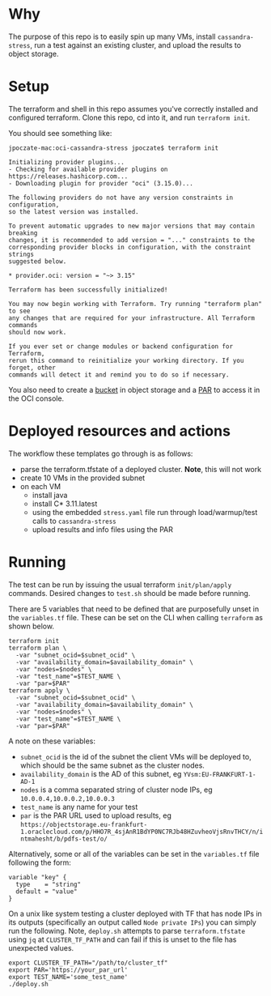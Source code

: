 # Why

The purpose of this repo is to easily spin up many VMs, install `cassandra-stress`,
run a test against an existing cluster, and upload the results to object storage.

# Setup

The terraform and shell in this repo assumes you've correctly installed and
configured terraform. Clone this repo, cd into it, and run `terraform init`.

You should see something like:
```
jpoczate-mac:oci-cassandra-stress jpoczate$ terraform init

Initializing provider plugins...
- Checking for available provider plugins on https://releases.hashicorp.com...
- Downloading plugin for provider "oci" (3.15.0)...

The following providers do not have any version constraints in configuration,
so the latest version was installed.

To prevent automatic upgrades to new major versions that may contain breaking
changes, it is recommended to add version = "..." constraints to the
corresponding provider blocks in configuration, with the constraint strings
suggested below.

* provider.oci: version = "~> 3.15"

Terraform has been successfully initialized!

You may now begin working with Terraform. Try running "terraform plan" to see
any changes that are required for your infrastructure. All Terraform commands
should now work.

If you ever set or change modules or backend configuration for Terraform,
rerun this command to reinitialize your working directory. If you forget, other
commands will detect it and remind you to do so if necessary.
```

You also need to create a [bucket](https://docs.cloud.oracle.com/iaas/Content/Object/Tasks/managingbuckets.htm) in object storage and a [PAR](https://docs.cloud.oracle.com/iaas/Content/Object/Tasks/usingpreauthenticatedrequests.htm) to access it in the OCI console.

# Deployed resources and actions

The workflow these templates go through is as follows:
- parse the terraform.tfstate of a deployed cluster. **Note**, this will not work
- create 10 VMs in the provided subnet
- on each VM
  - install java
  - install C* 3.11.latest
  - using the embedded `stress.yaml` file run through load/warmup/test calls to `cassandra-stress`
  - upload results and info files using the PAR


# Running

The test can be run by issuing the usual terraform `init/plan/apply` commands.
Desired changes to `test.sh` should be made before running.

There are 5 variables that need to be defined that are purposefully unset
in the `variables.tf` file. These can be set on the CLI when calling `terraform`
as shown below.

```
terraform init
terraform plan \
  -var "subnet_ocid=$subnet_ocid" \
  -var "availability_domain=$availability_domain" \
  -var "nodes=$nodes" \
  -var "test_name"=$TEST_NAME \
  -var "par=$PAR"
terraform apply \
  -var "subnet_ocid=$subnet_ocid" \
  -var "availability_domain=$availability_domain" \
  -var "nodes=$nodes" \
  -var "test_name"=$TEST_NAME \
  -var "par=$PAR"
```

A note on these variables:
- `subnet_ocid` is the id of the subnet the client VMs will be deployed to, which
should be the same subnet as the cluster nodes.
- `availability_domain` is the AD of this subnet, eg `YVsm:EU-FRANKFURT-1-AD-1`
- `nodes` is a comma separated string of cluster node IPs, eg `10.0.0.4,10.0.0.2,10.0.0.3`
- `test_name` is any name for your test
- `par` is the PAR URL used to upload results, eg `https://objectstorage.eu-frankfurt-1.oraclecloud.com/p/HHO7R_4sjAnR1BdYP0NC7RJb48HZuvheoVjsRnvTHCY/n/intmahesht/b/pdfs-test/o/`

Alternatively, some or all of the variables can be set in the `variables.tf` file
following the form:
```
variable "key" {
  type    = "string"
  default = "value"
}
```

On a unix like system testing a cluster deployed with TF that has node IPs in
its outputs (specifically an output called `Node private IPs`) you can simply run
the following. Note, `deploy.sh` attempts to parse `terraform.tfstate` using `jq` at
`CLUSTER_TF_PATH` and can fail if this is unset to the file has unexpected values.

```
export CLUSTER_TF_PATH="/path/to/cluster_tf"
export PAR='https://your_par_url'
export TEST_NAME='some_test_name'
./deploy.sh
```
